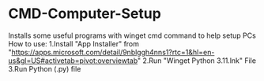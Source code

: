 # CMD-Computer-Setup
Installs some useful programs with winget cmd command to help setup PCs
How to use:
1.Install "App Installer" from "https://apps.microsoft.com/detail/9nblggh4nns1?rtc=1&hl=en-us&gl=US#activetab=pivot:overviewtab"
2.Run "Winget Python 3.11.lnk" File
3.Run Python (.py) file
